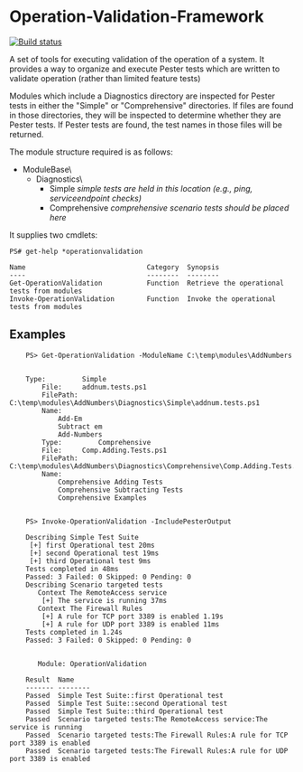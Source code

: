 
# Operation-Validation-Framework

[![Build status](https://ci.appveyor.com/api/projects/status/rili6ki88ioyq23t?svg=true)](https://ci.appveyor.com/project/devblackops/operation-validation-framework)

A set of tools for executing validation of the operation of a system.
It provides a way to organize and execute Pester tests which are written
to validate operation (rather than limited feature tests)

Modules which include a Diagnostics directory are inspected for
Pester tests in either the "Simple" or "Comprehensive" directories.
If files are found in those directories, they will be inspected to determine
whether they are Pester tests. If Pester tests are found, the
test names in those files will be returned.

The module structure required is as follows:

* ModuleBase\
   * Diagnostics\
      * Simple         *simple tests are held in this location  (e.g., ping, serviceendpoint checks)*
      * Comprehensive  *comprehensive scenario tests should be placed here*


It supplies two cmdlets:
```
PS# get-help *operationvalidation

Name                              Category  Synopsis
----                              --------  --------
Get-OperationValidation           Function  Retrieve the operational tests from modules
Invoke-OperationValidation        Function  Invoke the operational tests from modules
```

## Examples
```
    PS> Get-OperationValidation -ModuleName C:\temp\modules\AddNumbers


    Type:         Simple
        File:     addnum.tests.ps1
        FilePath: C:\temp\modules\AddNumbers\Diagnostics\Simple\addnum.tests.ps1
        Name:
            Add-Em
            Subtract em
            Add-Numbers
        Type:         Comprehensive
        File:     Comp.Adding.Tests.ps1
        FilePath: C:\temp\modules\AddNumbers\Diagnostics\Comprehensive\Comp.Adding.Tests.ps1
        Name:
            Comprehensive Adding Tests
            Comprehensive Subtracting Tests
            Comprehensive Examples


    PS> Invoke-OperationValidation -IncludePesterOutput

    Describing Simple Test Suite
     [+] first Operational test 20ms
     [+] second Operational test 19ms
     [+] third Operational test 9ms
    Tests completed in 48ms
    Passed: 3 Failed: 0 Skipped: 0 Pending: 0
    Describing Scenario targeted tests
       Context The RemoteAccess service
        [+] The service is running 37ms
       Context The Firewall Rules
        [+] A rule for TCP port 3389 is enabled 1.19s
        [+] A rule for UDP port 3389 is enabled 11ms
    Tests completed in 1.24s
    Passed: 3 Failed: 0 Skipped: 0 Pending: 0


       Module: OperationValidation

    Result  Name
    ------- --------
    Passed  Simple Test Suite::first Operational test
    Passed  Simple Test Suite::second Operational test
    Passed  Simple Test Suite::third Operational test
    Passed  Scenario targeted tests:The RemoteAccess service:The service is running
    Passed  Scenario targeted tests:The Firewall Rules:A rule for TCP port 3389 is enabled
    Passed  Scenario targeted tests:The Firewall Rules:A rule for UDP port 3389 is enabled

```
